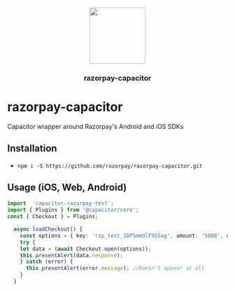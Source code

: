 <p align="center"><br><img src="https://user-images.githubusercontent.com/236501/85893648-1c92e880-b7a8-11ea-926d-95355b8175c7.png" width="128" height="128" /></p>
<h3 align="center">razorpay-capacitor</h3>

# razorpay-capacitor
Capacitor wrapper around Razorpay's Android and iOS SDKs

<!-- 
Capacitor plugin to support [Razorpay Standard Checkout](https://developer.apple.com/sign-in-with-apple/get-started/)
-->

<!-- Badges
<a href="https://npmjs.com/package/@capacitor-community/apple-sign-in">
  <img src="https://img.shields.io/npm/v/@capacitor-community/apple-sign-in.svg">
</a>
<a href="https://npmjs.com/package/@capacitor-community/apple-sign-in">
  <img src="https://img.shields.io/npm/l/@capacitor-community/apple-sign-in.svg">
</a>
 -->

## Installation

- `npm i -S https://github.com/razorpay/razorpay-capacitor.git`

## Usage (iOS, Web, Android)

```ts
import  'capacitor-razorpay-test';
import { Plugins } from '@capacitor/core';
const { Checkout } = Plugins;

  async loadCheckout() {
    const options = { key: 'rzp_test_1DP5mmOlF5G5ag', amount: '5000', description: 'Credits towards consultation', image: 'https://i.imgur.com/3g7nmJC.png', currency: 'INR', name: 'foo', prefill: { email: 'void@razorpay.com', contact: '9191919191', name: 'Razorpay Software'}, theme: {color: '#F37254'}}
    try {
    let data = (await Checkout.open(options));
    this.presentAlert(data.response);
    } catch (error) {
      this.presentAlert(error.message); //Doesn't appear at all
    }
  }
```

###
